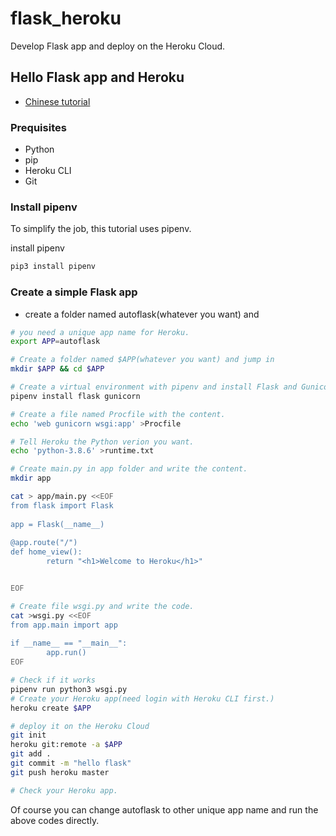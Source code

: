 # flask_heroku
Develop Flask app and deploy on the Heroku Cloud.

## Hello Flask app and Heroku

- [Chinese tutorial](https://mp.weixin.qq.com/s/ZJ2gLm59dOYJ7MybM5m6Yw)

### Prequisites
- Python
- pip
- Heroku CLI
- Git

### Install pipenv
To simplify the job, this tutorial uses pipenv.

install pipenv

```sh
pip3 install pipenv
```

### Create a simple Flask app

-  create a folder named autoflask(whatever you want) and 

```sh
# you need a unique app name for Heroku.
export APP=autoflask

# Create a folder named $APP(whatever you want) and jump in
mkdir $APP && cd $APP

# Create a virtual environment with pipenv and install Flask and Gunicorn 
pipenv install flask gunicorn

# Create a file named Procfile with the content.
echo 'web gunicorn wsgi:app' >Procfile

# Tell Heroku the Python verion you want.
echo 'python-3.8.6' >runtime.txt

# Create main.py in app folder and write the content.
mkdir app

cat > app/main.py <<EOF
from flask import Flask 
  
app = Flask(__name__) 
  
@app.route("/") 
def home_view(): 
        return "<h1>Welcome to Heroku</h1>"


EOF

# Create file wsgi.py and write the code.
cat >wsgi.py <<EOF
from app.main import app 
  
if __name__ == "__main__": 
        app.run() 
EOF

# Check if it works
pipenv run python3 wsgi.py
# Create your Heroku app(need login with Heroku CLI first.)
heroku create $APP

# deploy it on the Heroku Cloud 
git init
heroku git:remote -a $APP
git add .
git commit -m "hello flask"
git push heroku master

# Check your Heroku app.

```
Of course you can change autoflask to other unique app name and  run the above codes directly.

